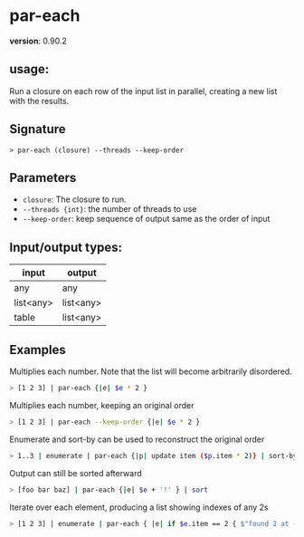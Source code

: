 # par-each

**version**: 0.90.2

## **usage**:

Run a closure on each row of the input list in parallel, creating a new list with the results.

## Signature

`> par-each (closure) --threads --keep-order`

## Parameters

- `closure`: The closure to run.
- `--threads {int}`: the number of threads to use
- `--keep-order`: keep sequence of output same as the order of input

## Input/output types:

| input       | output      |
| ----------- | ----------- |
| any         | any         |
| list\<any\> | list\<any\> |
| table       | list\<any\> |

## Examples

Multiplies each number. Note that the list will become arbitrarily disordered.

```bash
> [1 2 3] | par-each {|e| $e * 2 }
```

Multiplies each number, keeping an original order

```bash
> [1 2 3] | par-each --keep-order {|e| $e * 2 }
```

Enumerate and sort-by can be used to reconstruct the original order

```bash
> 1..3 | enumerate | par-each {|p| update item ($p.item * 2)} | sort-by item | get item
```

Output can still be sorted afterward

```bash
> [foo bar baz] | par-each {|e| $e + '!' } | sort
```

Iterate over each element, producing a list showing indexes of any 2s

```bash
> [1 2 3] | enumerate | par-each { |e| if $e.item == 2 { $"found 2 at ($e.index)!"} }
```
